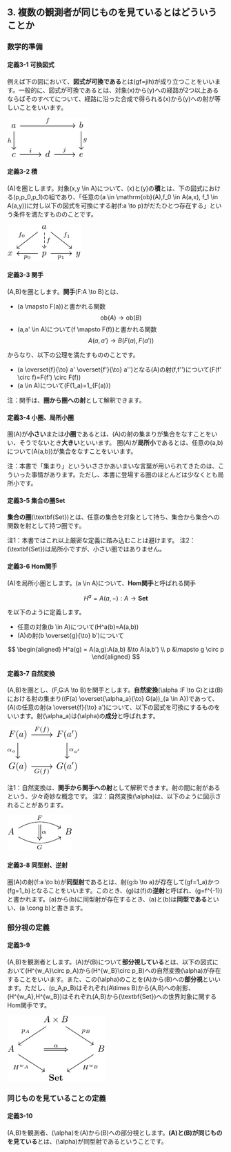 ## 3. 複数の観測者が同じものを見ているとはどういうことか

### 数学的準備

#### 定義3-1 可換図式

例えば下の図において、**図式が可換である**とは\(gf=jih\)が成り立つことをいいます。一般的に、図式が可換であるとは、対象\(x\)から\(y\)への経路が2つ以上あるならばそのすべてについて、経路に沿った合成で得られる\(x\)から\(y\)への射が等しいことをいいます。
<!-- <div style="text-align:center">
  <img src="img/3-1_commutative_diagram.png">
  <div>図3-1 図式の例</div>
</div>
<br/> -->

![図3-1 図式の例](./img/3-1_commutative_diagram.png)

#### 定義3-2 積

\(A\)を圏とします。対象\(x,y \in A\)について、\(x\)と\(y\)の**積**とは、下の図式における\(p,p_0,p_1\)の組であり、「任意の\(a \in \mathrm{ob}(A),f_0 \in A(a,x), f_1 \in A(a,y)\)に対し以下の図式を可換にする射\(f:a \to p\)がだたひとつ存在する」という条件を満たすもののことです。
<!-- <div style="text-align:center">
  <img src="img/3-2_product.png">
  <div>図3-2 積の定義</div>
</div>
<br/> -->

![図3-2 積の定義](./img/3-2_product.png)

#### 定義3-3 関手

\(A,B\)を圏とします。**関手**\(F:A \to B\)とは、

- \(a \mapsto F(a)\)と書かれる関数
$$
  \mathrm{ob}(A) \to \mathrm{ob}(B)
$$
- \(a,a' \in A\)について\(f \mapsto F(f)\)と書かれる関数
$$
  A(a,a') \to B(F(a),F(a'))
$$

からなり、以下の公理を満たすもののことです。

- \(a \overset{f}{\to} a' \overset{f'}{\to} a''\)となる\(A\)の射\(f,f''\)について\(F(f' \circ f)=F(f') \circ F(f)\)
- \(a \in A\)について\(F(1_a)=1_{F(a)}\)

注：関手は、**圏から圏への射**として解釈できます。

#### 定義3-4 小圏、局所小圏

圏\(A\)が**小さい**または**小圏**であるとは、\(A\)の射の集まりが集合をなすことをいい、そうでないとき**大きい**といいます。
圏\(A\)が**局所小**であるとは、任意の\(a,b\)について\(A(a,b)\)が集合をなすことをいいます。

注：本書で「集まり」といういささかあいまいな言葉が用いられてきたのは、こういった事情があります。ただし、本書に登場する圏のほとんどは少なくとも局所小です。

#### 定義3-5 集合の圏Set

**集合の圏**\(\textbf{Set}\)とは、任意の集合を対象として持ち、集合から集合への関数を射として持つ圏です。

注1：本書ではこれ以上厳密な定義に踏み込むことは避けます。
注2：\(\textbf{Set}\)は局所小ですが、小さい圏ではありません。

#### 定義3-6 Hom関手

\(A\)を局所小圏とします。\(a \in A\)について、**Hom関手**と呼ばれる関手

$$
  H^a = A(a,-):A \to \textbf{Set}
$$

を以下のように定義します。

- 任意の対象\(b \in A\)について\(H^a(b)=A(a,b)\)
- \(A\)の射\(b \overset{g}{\to} b'\)について

$$
\begin{aligned}
  H^a(g) = A(a,g):A(a,b) &\to A(a,b') \\
  p &\mapsto g \circ p
\end{aligned}
$$

#### 定義3-7 自然変換

\(A,B\)を圏とし、\(F,G:A \to B\)を関手とします。**自然変換**\(\alpha :F \to G\)とは\(B\)における射の集まり\((F(a) \overset{\alpha_a}{\to} G(a))_{a \in A}\)であって、\(A\)の任意の射\(a \overset{f}{\to} a'\)について、以下の図式を可換にするものをいいます。射\(\alpha_a\)は\(\alpha\)の**成分**と呼ばれます。

<!-- <div style="text-align:center">
  <img src="img/3-7_natural_transformation.png">
  <div>図3-4 自然変換の定義</div>
</div>
<br/> -->

![図3-4 自然変換の定義](./img/3-7_natural_transformation.png)

注1：自然変換は、**関手から関手への射**として解釈できます。射の間に射があるという、少々奇妙な概念です。
注2：自然変換\(\alpha\)は、以下のように図示されることがあります。

<!-- 
<div style="text-align:center">
  <img src="img/3-7-2_NT_arrow.png">
  <div>図3-5 自然変換の図示</div>
</div>
<br/> -->

![図3-5 自然変換の図示](./img/3-7-2_NT_arrow.png)

#### 定義3-8 同型射、逆射

圏\(A\)の射\(f:a \to b\)が**同型射**であるとは、射\(g:b \to a\)が存在して\(gf=1_a\)かつ\(fg=1_b\)となることをいいます。このとき、\(g\)は\(f\)の**逆射**と呼ばれ、\(g=f^{-1}\)と書かれます。\(a\)から\(b\)に同型射が存在するとき、\(a\)と\(b\)は**同型である**といい、\(a \cong b\)と書きます。

### 部分視の定義

#### 定義3-9

\(A,B\)を観測者とします。\(A\)が\(B\)について**部分視している**とは、以下の図式において\(H^{w_A}\circ p_A\)から\(H^{w_B}\circ p_B\)への自然変換\(\alpha\)が存在することをいいます。また、この\(\alpha\)のことを\(A\)から\(B\)への**部分視**といいます。ただし、\(p_A,p_B\)はそれぞれ\(A\times B\)から\(A,B\)への射影、\(H^{w_A},H^{w_B}\)はそれぞれ\(A,B\)から\(\textbf{Set}\)への世界対象に関するHom関手です。

<!-- <div style="text-align:center">
  <img src="img/3-8_partial_viewing.png">
  <div>図3- 部分視の定義</div>
</div>
<br/> -->

![図3- 部分視の定義](./img/3-8_partial_viewing.png)

### 同じものを見ていることの定義

#### 定義3-10

\(A,B\)を観測者、\(\alpha\)を\(A\)から\(B\)への部分視とします。**\(A\)と\(B\)が同じものを見ている**とは、\(\alpha\)が同型射であるということです。
